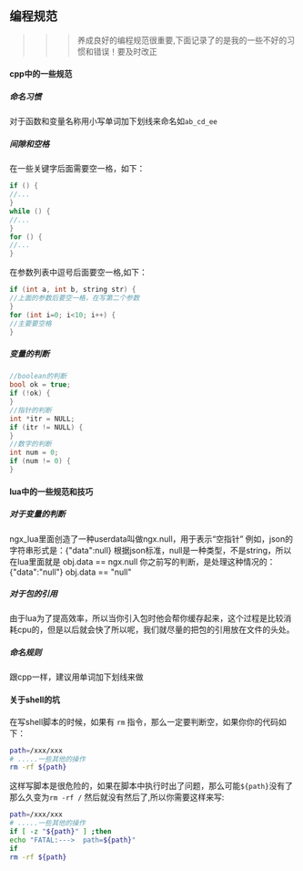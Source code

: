 编程规范
----

>>> 养成良好的编程规范很重要,下面记录了的是我的一些不好的习惯和错误！要及时改正

#### cpp中的一些规范
##### 命名习惯
对于函数和变量名称用小写单词加下划线来命名如`ab_cd_ee` 

##### 间隙和空格
在一些关键字后面需要空一格，如下：
```cpp
if () {
//...
}
while () {
//...
}
for () {
//...
}
```
在参数列表中逗号后面要空一格,如下：
```cpp
if (int a, int b, string str) {
//上面的参数后要空一格，在写第二个参数
}
for (int i=0; i<10; i++) {
//主要要空格
}
```

##### 变量的判断
```cpp
//boolean的判断
bool ok = true;
if (!ok) {
}
//指针的判断
int *itr = NULL;
if (itr != NULL) {
}
//数字的判断
int num = 0;
if (num != 0) {
}
```

#### lua中的一些规范和技巧
##### 对于变量的判断
ngx_lua里面创造了一种userdata叫做ngx.null，用于表示“空指针”
例如，json的字符串形式是：{"data":null}
根据json标准，null是一种类型，不是string，所以在lua里面就是 obj.data == ngx.null
你之前写的判断，是处理这种情况的：{"data":"null"}
obj.data == "null"
##### 对于包的引用
由于lua为了提高效率，所以当你引入包时他会帮你缓存起来，这个过程是比较消耗cpu的，但是以后就会快了所以呢，我们就尽量的把包的引用放在文件的头处。
##### 命名规则
跟cpp一样，建议用单词加下划线来做

#### 关于shell的坑

在写shell脚本的时候，如果有 `rm` 指令，那么一定要判断空，如果你你的代码如下：
```sh
path=/xxx/xxx
# .....一些其他的操作
rm -rf ${path}
```
这样写脚本是很危险的，如果在脚本中执行时出了问题，那么可能`${path}`没有了那么久变为`rm -rf /` 然后就没有然后了,所以你需要这样来写:
```sh
path=/xxx/xxx
# .....一些其他的操作
if [ -z "${path}" ] ;then
echo "FATAL:--->  path=${path}"
if
rm -rf ${path}
```
